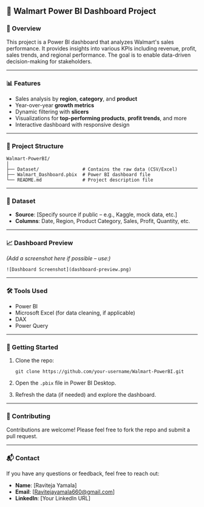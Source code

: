 ## 🛒 Walmart Power BI Dashboard Project

### 📌 Overview
This project is a Power BI dashboard that analyzes Walmart's sales performance. It provides insights into various KPIs including revenue, profit, sales trends, and regional performance. 
The goal is to enable data-driven decision-making for stakeholders.

---

### 📊 Features

- Sales analysis by **region**, **category**, and **product**
- Year-over-year **growth metrics**
- Dynamic filtering with **slicers**
- Visualizations for **top-performing products**, **profit trends**, and more
- Interactive dashboard with responsive design

---

### 📁 Project Structure

```
Walmart-PowerBI/
│
├── Dataset/                # Contains the raw data (CSV/Excel)
├── Walmart_Dashboard.pbix  # Power BI dashboard file
└── README.md               # Project description file
```

---

### 🧾 Dataset

- **Source**: [Specify source if public – e.g., Kaggle, mock data, etc.]
- **Columns**: Date, Region, Product Category, Sales, Profit, Quantity, etc.

---

### 📈 Dashboard Preview

*(Add a screenshot here if possible – use:)*

```
![Dashboard Screenshot](dashboard-preview.png)
```

---

### 🛠️ Tools Used

- Power BI
- Microsoft Excel (for data cleaning, if applicable)
- DAX
- Power Query

---

### 🚀 Getting Started

1. Clone the repo:
   ```
   git clone https://github.com/your-username/Walmart-PowerBI.git
   ```

2. Open the `.pbix` file in Power BI Desktop.

3. Refresh the data (if needed) and explore the dashboard.

---

### 🤝 Contributing

Contributions are welcome! Please feel free to fork the repo and submit a pull request.

---

### 📬 Contact

If you have any questions or feedback, feel free to reach out:

- **Name**: [Raviteja Yamala]
- **Email**: [Ravitejayamala660@gmail.com]
- **LinkedIn**: [Your LinkedIn URL]
